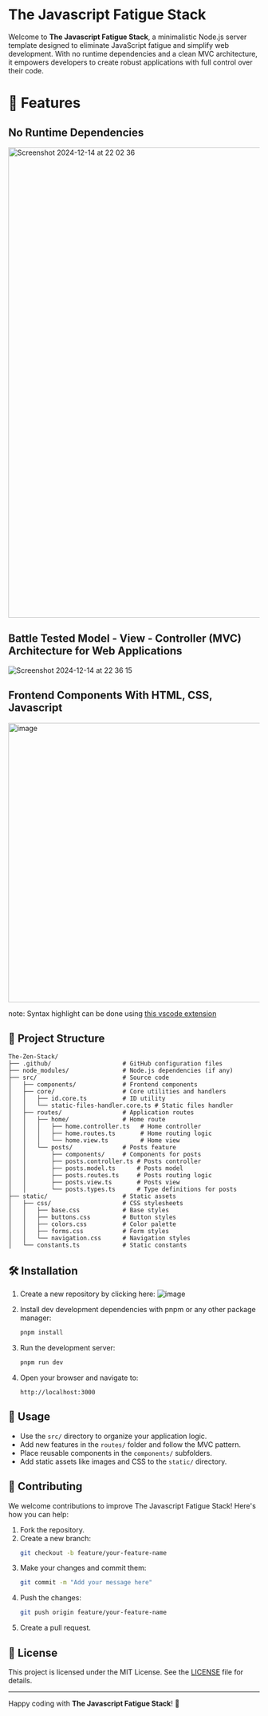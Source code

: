 # The Javascript Fatigue Stack

Welcome to **The Javascript Fatigue Stack**, a minimalistic Node.js server template designed to eliminate JavaScript fatigue and simplify web development. With no runtime dependencies and a clean MVC architecture, it empowers developers to create robust applications with full control over their code.

# 🚀 Features

## No Runtime Dependencies
<img width="943" alt="Screenshot 2024-12-14 at 22 02 36" src="https://github.com/user-attachments/assets/ba265c00-8fb2-4859-a57e-1c28e426c701" />

## Battle Tested Model - View - Controller (MVC) Architecture for Web Applications
![Screenshot 2024-12-14 at 22 36 15](https://github.com/user-attachments/assets/7e2519dc-e2dc-45e1-9485-7a18caf155a6)

## Frontend Components With HTML, CSS, Javascript
<img width="560" alt="image" src="https://github.com/user-attachments/assets/7bed3ab3-2177-4abb-b37d-9f69a6c118c6" />

note: Syntax highlight can be done using [this vscode extension](https://marketplace.visualstudio.com/items?itemName=Tobermory.es6-string-html)

## 📂 Project Structure

```
The-Zen-Stack/
├── .github/                    # GitHub configuration files
├── node_modules/               # Node.js dependencies (if any)
├── src/                        # Source code
│   ├── components/             # Frontend components
│   ├── core/                   # Core utilities and handlers
│   │   ├── id.core.ts          # ID utility
│   │   └── static-files-handler.core.ts # Static files handler
│   ├── routes/                 # Application routes
│   │   ├── home/               # Home route
│   │   │   ├── home.controller.ts   # Home controller
│   │   │   ├── home.routes.ts       # Home routing logic
│   │   │   └── home.view.ts         # Home view
│   │   └── posts/              # Posts feature
│   │       ├── components/     # Components for posts
│   │       ├── posts.controller.ts # Posts controller
│   │       ├── posts.model.ts      # Posts model
│   │       ├── posts.routes.ts     # Posts routing logic
│   │       ├── posts.view.ts       # Posts view
│   │       └── posts.types.ts      # Type definitions for posts
├── static/                     # Static assets
│   ├── css/                    # CSS stylesheets
│   │   ├── base.css            # Base styles
│   │   ├── buttons.css         # Button styles
│   │   ├── colors.css          # Color palette
│   │   ├── forms.css           # Form styles
│   │   └── navigation.css      # Navigation styles
│   └── constants.ts            # Static constants
```

## 🛠️ Installation

1. Create a new repository by clicking here:
   ![image](https://github.com/user-attachments/assets/b23e2aaa-9ce1-4459-b791-ad104f4d0773)


2. Install dev development dependencies with pnpm or any other package manager:
   ```bash
   pnpm install
   ```

3. Run the development server:
   ```bash
   pnpm run dev
   ```

4. Open your browser and navigate to:
   ```
   http://localhost:3000
   ```

## 🔧 Usage

- Use the `src/` directory to organize your application logic.
- Add new features in the `routes/` folder and follow the MVC pattern.
- Place reusable components in the `components/` subfolders.
- Add static assets like images and CSS to the `static/` directory.

## 🤝 Contributing

We welcome contributions to improve The Javascript Fatigue Stack! Here's how you can help:

1. Fork the repository.
2. Create a new branch:
   ```bash
   git checkout -b feature/your-feature-name
   ```
3. Make your changes and commit them:
   ```bash
   git commit -m "Add your message here"
   ```
4. Push the changes:
   ```bash
   git push origin feature/your-feature-name
   ```
5. Create a pull request.

## 📜 License

This project is licensed under the MIT License. See the [LICENSE](LICENSE) file for details.

---

Happy coding with **The Javascript Fatigue Stack**! 🎉
